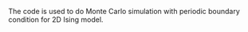 The code is used to do Monte Carlo simulation with periodic boundary condition for 2D Ising model.

